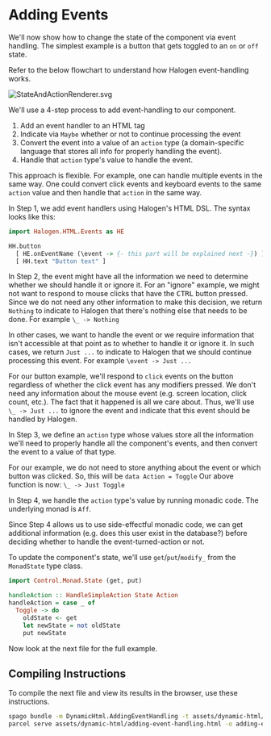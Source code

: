 # Adding Events

We'll now show how to change the state of the component via event handling. The simplest example is a button that gets toggled to an `on` or `off` state.

Refer to the below flowchart to understand how Halogen event-handling works.

![StateAndActionRenderer.svg ](../../assets/visuals/StateAndActionRenderer.svg)

We'll use a 4-step process to add event-handling to our component.
1. Add an event handler to an HTML tag
2. Indicate via `Maybe` whether or not to continue processing the event
3. Convert the event into a value of an `action` type (a domain-specific language that stores all info for properly handling the event).
4. Handle that `action` type's value to handle the event.

This approach is flexible. For example, one can handle multiple events in the same way. One could convert click events and keyboard events to the same `action` value and then handle that `action` in the same way.

In Step 1, we add event handlers using Halogen's HTML DSL. The syntax looks like this:
```purescript
import Halogen.HTML.Events as HE

HH.button
  [ HE.onEventName (\event -> {- this part will be explained next -}) ]
  [ HH.text "Button text" ]
```

In Step 2, the event might have all the information we need to determine whether we should handle it or ignore it. For an "ignore" example, we might not want to respond to mouse clicks that have the <kbd>CTRL</kbd> button pressed. Since we do not need any other information to make this decision, we return `Nothing` to indicate to Halogen that there's nothing else that needs to be done.
For example `\_ -> Nothing`

In other cases, we want to handle the event or we require information that isn't accessible at that point as to whether to handle it or ignore it. In such cases, we return `Just ...` to indicate to Halogen that we should continue processing this event.
For example `\event -> Just ...`

For our button example, we'll respond to `click` events on the button regardless of whether the click event has any modifiers pressed. We don't need any information about the mouse event (e.g. screen location, click count, etc.). The fact that it happened is all we care about.
Thus, we'll use `\_ -> Just ...` to ignore the event and indicate that this event should be handled by Halogen.

In Step 3, we define an `action` type whose values store all the information we'll need to properly handle all the component's events, and then convert the event to a value of that type.

For our example, we do not need to store anything about the event or which button was clicked. So, this will be `data Action = Toggle`
Our above function is now: `\_ -> Just Toggle`

In Step 4, we handle the `action` type's value by running monadic code. The underlying monad is `Aff`.

Since Step 4 allows us to use side-effectful monadic code, we can get additional information (e.g. does this user exist in the database?) before deciding whether to handle the event-turned-action or not.

To update the component's state, we'll use `get`/`put`/`modify_` from the `MonadState` type class.

```purescript
import Control.Monad.State (get, put)

handleAction :: HandleSimpleAction State Action
handleAction = case _ of
  Toggle -> do
    oldState <- get
    let newState = not oldState
    put newState
```

Now look at the next file for the full example.

## Compiling Instructions

To compile the next file and view its results in the browser, use these instructions.

```bash
spago bundle -m DynamicHtml.AddingEventHandling -t assets/dynamic-html/adding-event-handling.js
parcel serve assets/dynamic-html/adding-event-handling.html -o adding-event-handling--parcelified.html --open
```
